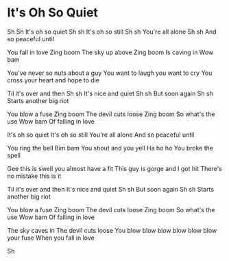 # It's Oh So Quiet

Sh Sh
It's oh so quiet
Sh sh
It's oh so still
Sh sh
You're all alone
Sh sh
And so peaceful until

You fall in love
Zing boom
The sky up above
Zing boom
Is caving in
Wow bam

You've never so nuts about a guy
You want to laugh you want to cry
You cross your heart and hope to die

Til it's over and then
Sh sh
It's nice and quiet
Sh sh
But soon again
Sh sh
Starts another big riot

You blow a fuse
Zing boom
The devil cuts loose
Zing boom
So what's the use
Wow bam
Of falling in love

It's oh so quiet
It's oh so still
You're all alone
And so peaceful until

You ring the bell
Bim bam
You shout and you yell
Ha ho ho
You broke the spell

Gee this is swell you almost have a fit
This guy is gorge and I got hit
There's no mistake this is it

Til it's over and then
It's nice and quiet
Sh sh
But soon again
Sh sh
Starts another big riot

You blow a fuse
Zing boom
The devil cuts loose
Zing boom
So what's the use
Wow bam
Of falling in love

The sky caves in
The devil cuts loose
You blow blow blow blow blow blow your fuse
When you fall in love

Sh 
